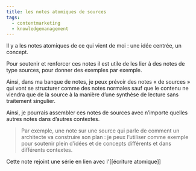 ```yaml
---
title: les notes atomiques de sources
tags:
  - contentmarketing
  - knowledgemanagement
---
```

Il y a les notes atomiques de ce qui vient de moi : une idée centrée, un concept.

Pour soutenir et renforcer ces notes il est utile de les lier à des notes de type sources, pour donner des exemples par exemple. 

Ainsi, dans ma banque de notes, je peux prévoir des notes « de sources » qui vont se structurer comme des notes normales sauf que le contenu ne viendra que de la source à la manière d’une synthèse de lecture sans traitement singulier. 

Ainsi, je pourrais assembler ces notes de sources avec n’importe quelles autres notes dans d’autres contextes.

> Par exemple, une note sur une source qui parle de comment un architecte va construire son plan : je peux l’utiliser comme exemple pour soutenir plein d’idées et de concepts différents et dans différents contextes.

Cette note rejoint une série en lien avec l'[[écriture atomique]]